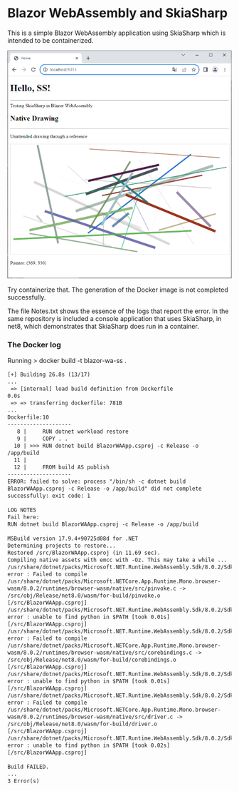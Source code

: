 # Blazor WebAssembly and SkiaSharp
This is a simple Blazor WebAssembly application using SkiaSharp which is intended to be containerized. 

![Index](https://github.com/harveytriana/SS-Docker/blob/master/Screens/Index.png)

Try containerize that. The generation of the Docker image is not completed successfully.

The file Notes.txt shows the essence of the logs that report the error. In the same repository is included a console application that uses SkiaSharp, in net8, which demonstrates that SkiaSharp does run in a container.

### The Docker log 
Running > docker build -t blazor-wa-ss .
```
[+] Building 26.8s (13/17)                                                                                  ...
 => [internal] load build definition from Dockerfile                                                                                                                           0.0s
 => => transferring dockerfile: 781B
...
Dockerfile:10
--------------------
   8 |     RUN dotnet workload restore
   9 |     COPY . .
  10 | >>> RUN dotnet build BlazorWAApp.csproj -c Release -o /app/build
  11 |
  12 |     FROM build AS publish
--------------------
ERROR: failed to solve: process "/bin/sh -c dotnet build BlazorWAApp.csproj -c Release -o /app/build" did not complete successfully: exit code: 1

LOG NOTES
Fail here:
RUN dotnet build BlazorWAApp.csproj -c Release -o /app/build

MSBuild version 17.9.4+90725d08d for .NET
Determining projects to restore...
Restored /src/BlazorWAApp.csproj (in 11.69 sec).
Compiling native assets with emcc with -Oz. This may take a while ...
/usr/share/dotnet/packs/Microsoft.NET.Runtime.WebAssembly.Sdk/8.0.2/Sdk/WasmApp.Native.targets(366,5): error : Failed to compile /usr/share/dotnet/packs/Microsoft.NETCore.App.Runtime.Mono.browser-wasm/8.0.2/runtimes/browser-wasm/native/src/pinvoke.c -> /src/obj/Release/net8.0/wasm/for-build/pinvoke.o [/src/BlazorWAApp.csproj]
/usr/share/dotnet/packs/Microsoft.NET.Runtime.WebAssembly.Sdk/8.0.2/Sdk/WasmApp.Native.targets(366,5): error : unable to find python in $PATH [took 0.01s] [/src/BlazorWAApp.csproj]
/usr/share/dotnet/packs/Microsoft.NET.Runtime.WebAssembly.Sdk/8.0.2/Sdk/WasmApp.Native.targets(366,5): error : Failed to compile /usr/share/dotnet/packs/Microsoft.NETCore.App.Runtime.Mono.browser-wasm/8.0.2/runtimes/browser-wasm/native/src/corebindings.c -> /src/obj/Release/net8.0/wasm/for-build/corebindings.o [/src/BlazorWAApp.csproj]
/usr/share/dotnet/packs/Microsoft.NET.Runtime.WebAssembly.Sdk/8.0.2/Sdk/WasmApp.Native.targets(366,5): error : unable to find python in $PATH [took 0.01s] [/src/BlazorWAApp.csproj]
/usr/share/dotnet/packs/Microsoft.NET.Runtime.WebAssembly.Sdk/8.0.2/Sdk/WasmApp.Native.targets(366,5): error : Failed to compile /usr/share/dotnet/packs/Microsoft.NETCore.App.Runtime.Mono.browser-wasm/8.0.2/runtimes/browser-wasm/native/src/driver.c -> /src/obj/Release/net8.0/wasm/for-build/driver.o [/src/BlazorWAApp.csproj]
/usr/share/dotnet/packs/Microsoft.NET.Runtime.WebAssembly.Sdk/8.0.2/Sdk/WasmApp.Native.targets(366,5): error : unable to find python in $PATH [took 0.02s] [/src/BlazorWAApp.csproj]

Build FAILED.
...
3 Error(s)
```
